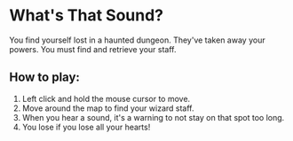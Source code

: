 # What's That Sound?

You find yourself lost in a haunted dungeon. They've taken away your powers. You must find and retrieve your staff.

## How to play:
1. Left click and hold the mouse cursor to move.
2. Move around the map to find your wizard staff.
3. When you hear a sound, it's a warning to not stay on that spot too long.
4. You lose if you lose all your hearts!
